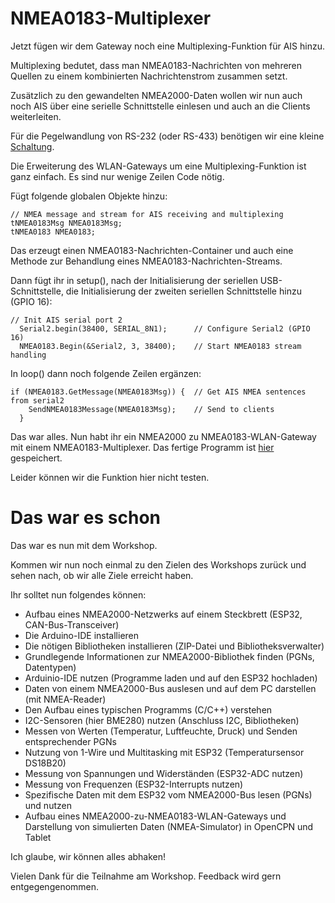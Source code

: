 # NMEA0183-Multiplexer

Jetzt fügen wir dem Gateway noch eine Multiplexing-Funktion für AIS hinzu.

Multiplexing bedutet, dass man NMEA0183-Nachrichten von mehreren Quellen zu einem kombinierten Nachrichtenstrom zusammen setzt.

Zusätzlich zu den gewandelten NMEA2000-Daten wollen wir nun auch noch AIS über eine serielle Schnittstelle einlesen und auch an die Clients weiterleiten.

Für die Pegelwandlung von RS-232 (oder RS-433) benötigen wir eine kleine [Schaltung](https://github.com/AK-Homberger/NMEA2000WifiGateway-with-ESP32).

Die Erweiterung des WLAN-Gateways um eine Multiplexing-Funktion ist ganz einfach. Es sind nur wenige Zeilen Code nötig.

Fügt folgende globalen Objekte hinzu:
```
// NMEA message and stream for AIS receiving and multiplexing
tNMEA0183Msg NMEA0183Msg;
tNMEA0183 NMEA0183;
```
Das erzeugt einen NMEA0183-Nachrichten-Container und auch eine Methode zur Behandlung eines NMEA0183-Nachrichten-Streams.

Dann fügt ihr in setup(), nach der Initialisierung der seriellen USB-Schnittstelle, die Initialisierung der zweiten seriellen Schnittstelle hinzu (GPIO 16):

```
// Init AIS serial port 2
  Serial2.begin(38400, SERIAL_8N1);      // Configure Serial2 (GPIO 16)
  NMEA0183.Begin(&Serial2, 3, 38400);    // Start NMEA0183 stream handling
```

In loop() dann noch folgende Zeilen ergänzen:

```
if (NMEA0183.GetMessage(NMEA0183Msg)) {  // Get AIS NMEA sentences from serial2
    SendNMEA0183Message(NMEA0183Msg);    // Send to clients
  }
```

Das war alles. Nun habt ihr ein NMEA2000 zu NMEA0183-WLAN-Gateway mit einem NMEA0183-Multiplexer.
Das fertige Programm ist [hier](https://github.com/AK-Homberger/NMEA2000-Workshop/blob/main/Software/NMEA2000-WLAN-Gateway2/NMEA2000-WLAN-Gateway2.ino) gespeichert.

Leider können wir die Funktion hier nicht testen.

# Das war es schon
Das war es nun mit dem Workshop.

Kommen wir nun noch einmal zu den Zielen des Workshops zurück und sehen nach, ob wir alle Ziele erreicht haben.

Ihr solltet nun folgendes können:

- Aufbau eines NMEA2000-Netzwerks auf einem Steckbrett (ESP32, CAN-Bus-Transceiver)
- Die Arduino-IDE installieren
- Die nötigen Bibliotheken installieren (ZIP-Datei und Bibliotheksverwalter)
- Grundlegende Informationen zur NMEA2000-Bibliothek finden (PGNs, Datentypen)
- Arduinio-IDE nutzen (Programme laden und auf den ESP32 hochladen)
- Daten von einem NMEA2000-Bus auslesen und auf dem PC darstellen (mit NMEA-Reader)
- Den Aufbau eines typischen Programms (C/C++) verstehen
- I2C-Sensoren (hier BME280) nutzen (Anschluss I2C, Bibliotheken)
- Messen von Werten (Temperatur, Luftfeuchte, Druck) und Senden entsprechender PGNs
- Nutzung von 1-Wire und Multitasking mit ESP32 (Temperatursensor DS18B20)
- Messung von Spannungen und Widerständen (ESP32-ADC nutzen)
- Messung von Frequenzen (ESP32-Interrupts nutzen)
- Spezifische Daten mit dem ESP32 vom NMEA2000-Bus lesen (PGNs) und nutzen
- Aufbau eines NMEA2000-zu-NMEA0183-WLAN-Gateways und Darstellung von simulierten Daten (NMEA-Simulator) in OpenCPN und Tablet

Ich glaube, wir können alles abhaken!

Vielen Dank für die Teilnahme am Workshop.
Feedback wird gern entgegengenommen.
